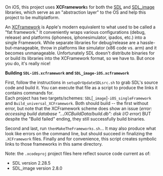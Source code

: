 On iOS, this project uses **XCFramework**s for both the [SDL](https://github.com/libsdl-org/SDL/releases) and [SDL_image](https://github.com/libsdl-org/SDL_image/releases) libraries, which serve as an "abstraction layer" to the OS and help this project to be multiplatform.

An [XCFramework](https://developer.apple.com/documentation/xcode/creating-a-multi-platform-binary-framework-bundle) is Apple's modern equivalent to what used to be called a "fat framework."  It conveniently wraps various configurations (debug, release) and platforms (iphoneos, iphonesimulator, ipados, etc.) into a single Framework.  While separate libraries for debug/release are a hassle-but-manageable, throw in platforms like simulator (x86 code vs. arm) and it becomes unmanageable.  Unfortunately SDL doesn't distribute binaries for or build its libraries into the XCFramework format, so we have to.  But once you do, it's really nice!

**Building `SDL-iOS.xcframework` and `SDL_image-iOS.xcframework`**

First, follow the instructions in `setupOrUpdateSDLsrc.sh` to grab SDL's source code and build it.  You can execute that file as a script to produce the links it contains commands for.\
Each project has two targets/schemes: `SDL`[`_image`]`-iOS_singleFramework` and `Build_universal_XCFramework`.  Both should build -- the first without error, but note that the XCFramework scheme does show an issue (*error: accessing build database ".../XCBuildData/build.db": disk I/O error*) BUT despite the "Build failed" ending, they still successfully build binaries.

Second and last, run `thenMakeTheFrameworks.sh`...  It may also produce what look like errors on the command line, but should succeed in finalizing the `.XCFramework` files.  Finally and for convenience, this script creates symbolic links to those frameworks in this same directory.

Note: the `.xcodeproj` project files here reflect source code current as of:
 - SDL version 2.28.5
 - SDL_image version 2.8.0
